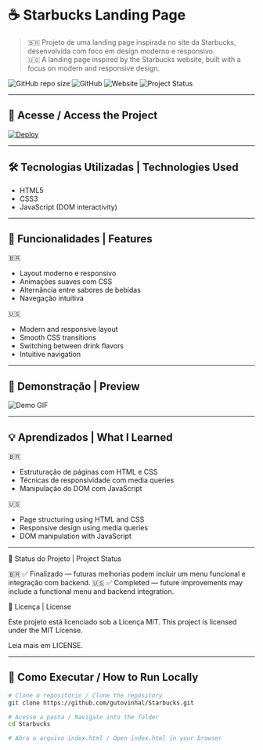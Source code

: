 # ☕ Starbucks Landing Page

> 🇧🇷 Projeto de uma landing page inspirada no site da Starbucks, desenvolvida com foco em design moderno e responsivo.  
> 🇺🇸 A landing page inspired by the Starbucks website, built with a focus on modern and responsive design.

![GitHub repo size](https://img.shields.io/github/repo-size/gutovinhal/Starbucks?color=4B9560&style=flat-square)
![GitHub](https://img.shields.io/github/license/gutovinhal/Starbucks?color=4B9560&style=flat-square)
![Website](https://img.shields.io/website?url=https%3A%2F%2Fgutovinhal.github.io%2FStarbucks&style=flat-square&color=4B9560)
![Project Status](https://img.shields.io/badge/status-Finalizado-4B9560?style=flat-square)

---

## 🔗 Acesse / Access the Project

[![Deploy](https://img.shields.io/badge/🌐%20Ver%20Online-Click%20Here-4B9560?style=for-the-badge)](https://gutovinhal.github.io/Starbucks)

---

## 🛠 Tecnologias Utilizadas | Technologies Used

- HTML5  
- CSS3  
- JavaScript (DOM interactivity)

---

## 🎯 Funcionalidades | Features

🇧🇷  
- Layout moderno e responsivo  
- Animações suaves com CSS  
- Alternância entre sabores de bebidas  
- Navegação intuitiva  

🇺🇸  
- Modern and responsive layout  
- Smooth CSS transitions  
- Switching between drink flavors  
- Intuitive navigation  

---

## 🎥 Demonstração | Preview

![Demo GIF](https://media.giphy.com/media/v1.Y2lkPTc5MGI3NjExNjRmZm9uNjUwZ2Z6eGFpN2J5dm4xNHFjdXNqaHRhMnA2NzB5aGlmdyZlcD12MV9naWZzX3NlYXJjaCZjdD1n/GCb5M7U2mVtxN4w3RU/giphy.gif)  
<!-- Substitua o link acima por um GIF seu, se preferir -->

---

## 💡 Aprendizados | What I Learned

🇧🇷  
- Estruturação de páginas com HTML e CSS  
- Técnicas de responsividade com media queries  
- Manipulação do DOM com JavaScript  

🇺🇸  
- Page structuring using HTML and CSS  
- Responsive design using media queries  
- DOM manipulation with JavaScript

---

📌 Status do Projeto | Project Status

🇧🇷
✅ Finalizado — futuras melhorias podem incluir um menu funcional e integração com backend.
🇺🇸
✅ Completed — future improvements may include a functional menu and backend integration.

📄 Licença | License

Este projeto está licenciado sob a Licença MIT.
This project is licensed under the MIT License.

Leia mais em LICENSE.

---

## 📁 Como Executar / How to Run Locally

```bash
# Clone o repositório / Clone the repository
git clone https://github.com/gutovinhal/Starbucks.git

# Acesse a pasta / Navigate into the folder
cd Starbucks

# Abra o arquivo index.html / Open index.html in your browser
